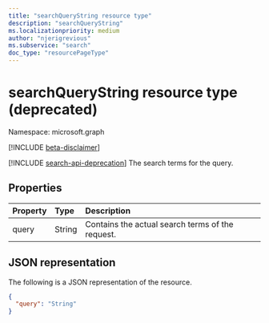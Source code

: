 ```yaml
---
title: "searchQueryString resource type"
description: "searchQueryString"
ms.localizationpriority: medium
author: "njerigrevious"
ms.subservice: "search"
doc_type: "resourcePageType"
---
```


# searchQueryString resource type (deprecated)

Namespace: microsoft.graph

[!INCLUDE [beta-disclaimer](../../includes/beta-disclaimer.md)]

[!INCLUDE [search-api-deprecation](../../includes/search-api-deprecation.md)]
The search terms for the query.

## Properties

| Property     | Type        | Description |
|:-------------|:------------|:------------|
|query|String|Contains the actual search terms of the request.|

## JSON representation

The following is a JSON representation of the resource.

<!-- {
  "blockType": "resource",
  "optionalProperties": [

  ],
  "@odata.type": "microsoft.graph.searchQueryString",
  "baseType": null
}-->

```json
{
  "query": "String"
}
```

<!-- uuid: 16cd6b66-4b1a-43a1-adaf-3a886856ed98
2019-02-04 14:57:30 UTC -->
<!-- {
  "type": "#page.annotation",
  "description": "searchQueryString resource",
  "keywords": "",
  "section": "documentation",
  "tocPath": ""
}-->

